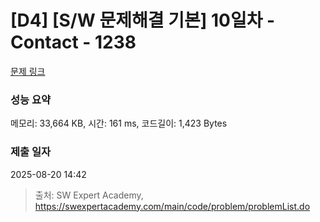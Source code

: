 # [D4] [S/W 문제해결 기본] 10일차 - Contact - 1238 

[문제 링크](https://swexpertacademy.com/main/code/problem/problemDetail.do?contestProbId=AV15B1cKAKwCFAYD) 

### 성능 요약

메모리: 33,664 KB, 시간: 161 ms, 코드길이: 1,423 Bytes

### 제출 일자

2025-08-20 14:42



> 출처: SW Expert Academy, https://swexpertacademy.com/main/code/problem/problemList.do